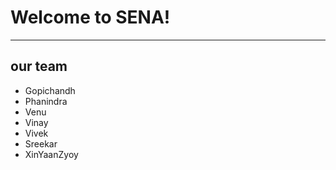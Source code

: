 # Welcome to SENA!
***
## our team
- Gopichandh
- Phanindra
- Venu
- Vinay
- Vivek
- Sreekar
- XinYaanZyoy
